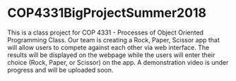 # COP4331BigProjectSummer2018

This is a class project for COP 4331 - Processes of Object Oriented Programming Class. Our team is creating a Rock, Paper, Scissor app that will allow users to compete against each other via web interface. The results will be displayed on the webpage while the users will enter their choice (Rock, Paper, or Scissor) on the app. A demonstration video is under progress and will be uploaded soon. 
